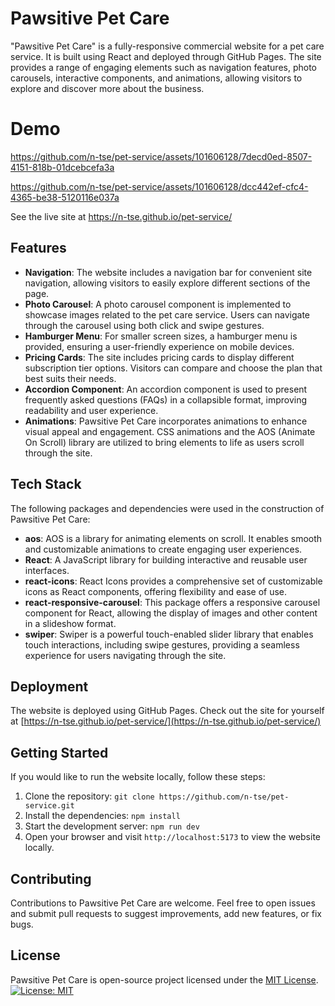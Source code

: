 # Pawsitive Pet Care

"Pawsitive Pet Care" is a fully-responsive commercial website for a pet care service. It is built using React and deployed through GitHub Pages. The site provides a range of engaging elements such as navigation features, photo carousels, interactive components, and animations, allowing visitors to explore and discover more about the business.

# Demo

https://github.com/n-tse/pet-service/assets/101606128/7decd0ed-8507-4151-818b-01dcebcefa3a

https://github.com/n-tse/pet-service/assets/101606128/dcc442ef-cfc4-4365-be38-5120116e037a

See the live site at <a href="https://n-tse.github.io/pet-service/" target="_blank">https://n-tse.github.io/pet-service/</a>

## Features

- **Navigation**: The website includes a navigation bar for convenient site navigation, allowing visitors to easily explore different sections of the page.
- **Photo Carousel**: A photo carousel component is implemented to showcase images related to the pet care service. Users can navigate through the carousel using both click and swipe gestures.
- **Hamburger Menu**: For smaller screen sizes, a hamburger menu is provided, ensuring a user-friendly experience on mobile devices.
- **Pricing Cards**: The site includes pricing cards to display different subscription tier options. Visitors can compare and choose the plan that best suits their needs.
- **Accordion Component**: An accordion component is used to present frequently asked questions (FAQs) in a collapsible format, improving readability and user experience.
- **Animations**: Pawsitive Pet Care incorporates animations to enhance visual appeal and engagement. CSS animations and the AOS (Animate On Scroll) library are utilized to bring elements to life as users scroll through the site.

## Tech Stack

The following packages and dependencies were used in the construction of Pawsitive Pet Care:

- **aos**: AOS is a library for animating elements on scroll. It enables smooth and customizable animations to create engaging user experiences.
- **React**: A JavaScript library for building interactive and reusable user interfaces.
- **react-icons**: React Icons provides a comprehensive set of customizable icons as React components, offering flexibility and ease of use.
- **react-responsive-carousel**: This package offers a responsive carousel component for React, allowing the display of images and other content in a slideshow format.
- **swiper**: Swiper is a powerful touch-enabled slider library that enables touch interactions, including swipe gestures, providing a seamless experience for users navigating through the site.

## Deployment

The website is deployed using GitHub Pages. Check out the site for yourself at [https://n-tse.github.io/pet-service/](https://n-tse.github.io/pet-service/)

## Getting Started

If you would like to run the website locally, follow these steps:

1. Clone the repository: `git clone https://github.com/n-tse/pet-service.git`
2. Install the dependencies: `npm install`
3. Start the development server: `npm run dev`
4. Open your browser and visit `http://localhost:5173` to view the website locally.

## Contributing

Contributions to Pawsitive Pet Care are welcome. Feel free to open issues and submit pull requests to suggest improvements, add new features, or fix bugs.

## License

Pawsitive Pet Care is open-source project licensed under the [MIT License](LICENSE).\
[![License: MIT](https://img.shields.io/badge/License-MIT-yellow.svg)](https://opensource.org/licenses/MIT)

